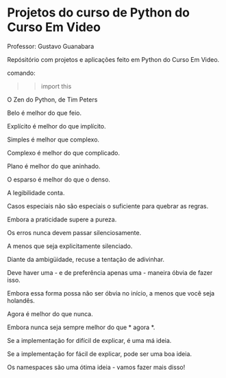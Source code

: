 # Projetos do curso de Python do Curso Em Video
Professor: Gustavo Guanabara

Repósitório com projetos e aplicações feito em Python do Curso Em Video.

comando: 
>> import this

O Zen do Python, de Tim Peters

Belo é melhor do que feio.

Explícito é melhor do que implícito.

Simples é melhor que complexo.

Complexo é melhor do que complicado.

Plano é melhor do que aninhado.

O esparso é melhor do que o denso.

A legibilidade conta.

Casos especiais não são especiais o suficiente para quebrar as regras.

Embora a praticidade supere a pureza.

Os erros nunca devem passar silenciosamente.

A menos que seja explicitamente silenciado.

Diante da ambigüidade, recuse a tentação de adivinhar.

Deve haver uma - e de preferência apenas uma - maneira óbvia de fazer isso.

Embora essa forma possa não ser óbvia no início, a menos que você seja holandês.

Agora é melhor do que nunca.

Embora nunca seja sempre melhor do que * agora *.

Se a implementação for difícil de explicar, é uma má ideia.

Se a implementação for fácil de explicar, pode ser uma boa ideia.

Os namespaces são uma ótima ideia - vamos fazer mais disso!
